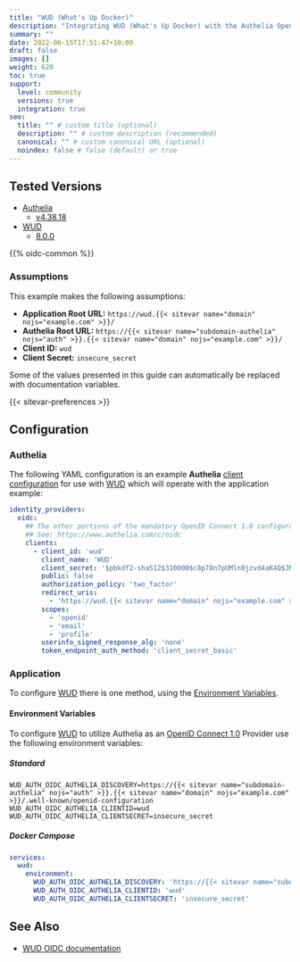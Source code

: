 ```yaml
---
title: "WUD (What's Up Docker)"
description: "Integrating WUD (What's Up Docker) with the Authelia OpenID Connect 1.0 Provider."
summary: ""
date: 2022-06-15T17:51:47+10:00
draft: false
images: []
weight: 620
toc: true
support:
  level: community
  versions: true
  integration: true
seo:
  title: "" # custom title (optional)
  description: "" # custom description (recommended)
  canonical: "" # custom canonical URL (optional)
  noindex: false # false (default) or true
---
```


## Tested Versions

- [Authelia]
  - [v4.38.18](https://github.com/authelia/authelia/releases/tag/v4.38.18)
- [WUD]
  - [8.0.0](https://github.com/getwud/wud/releases/tag/8.0.0)

{{% oidc-common %}}

### Assumptions

This example makes the following assumptions:

- __Application Root URL:__ `https://wud.{{< sitevar name="domain" nojs="example.com" >}}/`
- __Authelia Root URL:__ `https://{{< sitevar name="subdomain-authelia" nojs="auth" >}}.{{< sitevar name="domain" nojs="example.com" >}}/`
- __Client ID:__ `wud`
- __Client Secret:__ `insecure_secret`

Some of the values presented in this guide can automatically be replaced with documentation variables.

{{< sitevar-preferences >}}

## Configuration

### Authelia

The following YAML configuration is an example __Authelia__ [client configuration] for use with [WUD] which will
operate with the application example:

```yaml {title="configuration.yml"}
identity_providers:
  oidc:
    ## The other portions of the mandatory OpenID Connect 1.0 configuration go here.
    ## See: https://www.authelia.com/c/oidc
    clients:
      - client_id: 'wud'
        client_name: 'WUD'
        client_secret: '$pbkdf2-sha512$310000$c8p78n7pUMln0jzvd4aK4Q$JNRBzwAo0ek5qKn50cFzzvE9RXV88h1wJn5KGiHrD0YKtZaR/nCb2CJPOsKaPK0hjf.9yHxzQGZziziccp6Yng'  # The digest of 'insecure_secret'.
        public: false
        authorization_policy: 'two_factor'
        redirect_uris:
          - 'https://wud.{{< sitevar name="domain" nojs="example.com" >}}/auth/oidc/authelia/cb'
        scopes:
          - 'openid'
          - 'email'
          - 'profile'
        userinfo_signed_response_alg: 'none'
        token_endpoint_auth_method: 'client_secret_basic'
```

### Application

To configure [WUD] there is one method, using the [Environment Variables](#environment-variables).

#### Environment Variables

To configure [WUD] to utilize Authelia as an [OpenID Connect 1.0] Provider use the following environment variables:

##### Standard

```shell
WUD_AUTH_OIDC_AUTHELIA_DISCOVERY=https://{{< sitevar name="subdomain-authelia" nojs="auth" >}}.{{< sitevar name="domain" nojs="example.com" >}}/.well-known/openid-configuration
WUD_AUTH_OIDC_AUTHELIA_CLIENTID=wud
WUD_AUTH_OIDC_AUTHELIA_CLIENTSECRET=insecure_secret
```

##### Docker Compose

```yaml {title="compose.yml"}
services:
  wud:
    environment:
      WUD_AUTH_OIDC_AUTHELIA_DISCOVERY: 'https://{{< sitevar name="subdomain-authelia" nojs="auth" >}}.{{< sitevar name="domain" nojs="example.com" >}}/.well-known/openid-configuration'
      WUD_AUTH_OIDC_AUTHELIA_CLIENTID: 'wud'
      WUD_AUTH_OIDC_AUTHELIA_CLIENTSECRET: 'insecure_secret'
```

## See Also

- [WUD OIDC documentation](https://getwud.github.io/wud/#/configuration/authentications/oidc/?id=how-to-integrate-withnbspauthelia)

[Authelia]: https://www.authelia.com
[WUD]: https://getwud.github.io/wud/#/
[OpenID Connect 1.0]: ../../openid-connect/introduction.md
[client configuration]: ../../../configuration/identity-providers/openid-connect/clients.md
